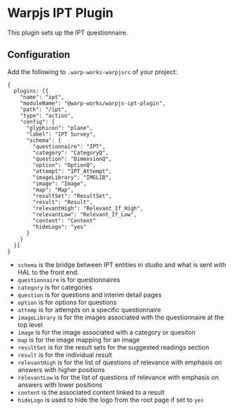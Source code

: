# Warpjs IPT Plugin

This plugin sets up the IPT questionnaire.

## Configuration

Add the following to `.warp-works-warpjsrc` of your project:

    {
      plugins: [{
        "name": "ipt",
        "moduleName": "@warp-works/warpjs-ipt-plugin",
        "path": "/ipt",
        "type": "action",
        "config": {
          "glyphicon": "plane",
          "label": "IPT Survey",
          "schema": {
            "questionnaire": "IPT",
            "category": "CategoryQ",
            "question": "DimensionQ",
            "option": "OptionQ",
            "attempt": "IPT_Attempt",
            "imageLibrary": "IMGLIB",
            "image": "Image",
            "map": "Map",
            "resultSet": "ResultSet",
            "result": "Result",
            "relevantHigh": "Relevant_If_High",
            "relevantLow": "Relevant_If_Low",
            "content": "Content"
            "hideLogo": "yes"
          }
        }
      }]
    }

- `schema` is the bridge between IPT entities in studio and what is sent with HAL to the front end.
- `questionnaire` is for questionnaires
- `category` is for categories
- `question` is for questions and interim detail pages
- `option` is for options for questions
- `attemp` is for attempts on a specific questionnaire
- `imageLibrary` is for the images associated with the questionnaire at the top level
- `image` is for the image associated with a category or quesiton
- `map` is for the image mapping for an image
- `resultSet` is for the result sets for the suggested readings section
- `result` is for the individual result
- `relevantHigh` is for the list of questions of relevance with emphasis on answers with higher positions
- `relevantLow` is for the list of questions of relevance with emphasis on answers with lower positions
- `content` is the associated content linked to a result
- `hideLogo` is used to hide the logo from the root page if set to `yes`
